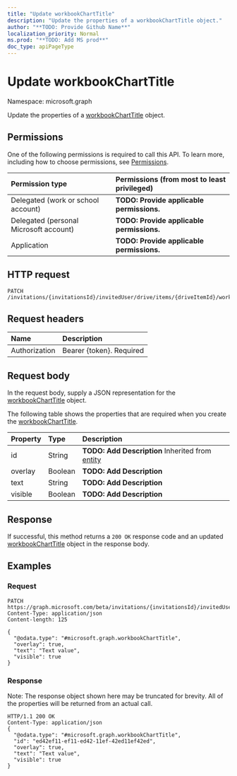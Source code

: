 ```yaml
---
title: "Update workbookChartTitle"
description: "Update the properties of a workbookChartTitle object."
author: "**TODO: Provide Github Name**"
localization_priority: Normal
ms.prod: "**TODO: Add MS prod**"
doc_type: apiPageType
---
```


# Update workbookChartTitle

Namespace: microsoft.graph

Update the properties of a [workbookChartTitle](../resources/workbookcharttitle.md) object.

## Permissions
One of the following permissions is required to call this API. To learn more, including how to choose permissions, see [Permissions](/concepts/permissions-reference.md).

|Permission type|Permissions (from most to least privileged)|
|:---|:---|
|Delegated (work or school account)|**TODO: Provide applicable permissions.**|
|Delegated (personal Microsoft account)|**TODO: Provide applicable permissions.**|
|Application|**TODO: Provide applicable permissions.**|

## HTTP request
<!-- {
  "blockType": "ignored"
}
-->
``` http
PATCH /invitations/{invitationsId}/invitedUser/drive/items/{driveItemId}/workbook/names/{workbookNamedItemId}/worksheet/charts/{workbookChartId}/title
```

## Request headers
|Name|Description|
|:---|:---|
|Authorization|Bearer {token}. Required|

## Request body
In the request body, supply a JSON representation for the [workbookChartTitle](../resources/workbookcharttitle.md) object.

The following table shows the properties that are required when you create the [workbookChartTitle](../resources/workbookcharttitle.md).

|Property|Type|Description|
|:---|:---|:---|
|id|String|**TODO: Add Description** Inherited from [entity](../resources/entity.md)|
|overlay|Boolean|**TODO: Add Description**|
|text|String|**TODO: Add Description**|
|visible|Boolean|**TODO: Add Description**|



## Response
If successful, this method returns a `200 OK` response code and an updated [workbookChartTitle](../resources/workbookcharttitle.md) object in the response body.

## Examples

### Request
<!-- {
  "blockType": "request",
  "name": "update_workbookcharttitle"
}
-->
``` http
PATCH https://graph.microsoft.com/beta/invitations/{invitationsId}/invitedUser/drive/items/{driveItemId}/workbook/names/{workbookNamedItemId}/worksheet/charts/{workbookChartId}/title
Content-Type: application/json
Content-length: 125

{
  "@odata.type": "#microsoft.graph.workbookChartTitle",
  "overlay": true,
  "text": "Text value",
  "visible": true
}
```

### Response
Note: The response object shown here may be truncated for brevity. All of the properties will be returned from an actual call.
<!-- {
  "blockType": "response",
  "truncated": true
}
-->
``` http
HTTP/1.1 200 OK
Content-Type: application/json
{
  "@odata.type": "#microsoft.graph.workbookChartTitle",
  "id": "ed42ef11-ef11-ed42-11ef-42ed11ef42ed",
  "overlay": true,
  "text": "Text value",
  "visible": true
}
```

